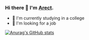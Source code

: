 ### Hi there 👋 I'm [Arect](https://www.kanofans.com).

- 🔭 I'm currently studying in a college
- 🧾 I'm looking for a job

[![Anurag's GitHub stats](https://github-readme-stats.vercel.app/api?username=arect&show_icons=true)](https://github.com/anuraghazra/github-readme-stats)
